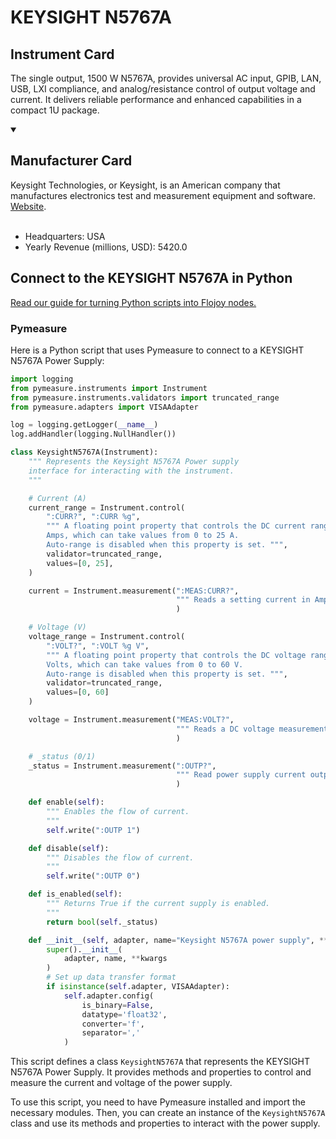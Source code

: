 
# KEYSIGHT N5767A

## Instrument Card

The single output, 1500 W N5767A, provides universal AC input, GPIB, LAN, USB, LXI compliance, and analog/resistance control of output voltage and current. It delivers reliable performance and enhanced capabilities in a compact 1U package.

<details open>
<summary><h2>Manufacturer Card</h2></summary>
Keysight Technologies, or Keysight, is an American company that manufactures electronics test and measurement equipment and software. <a href=https://www.keysight.com/us/en/home.html>Website</a>.
<br><br>
<ul>
  <li>Headquarters: USA</li>
  <li>Yearly Revenue (millions, USD): 5420.0</li>
</ul>
</details>

## Connect to the KEYSIGHT N5767A in Python

[Read our guide for turning Python scripts into Flojoy nodes.](https://docs.flojoy.ai/custom-nodes/creating-custom-node/)


### Pymeasure

Here is a Python script that uses Pymeasure to connect to a KEYSIGHT N5767A Power Supply:

```python
import logging
from pymeasure.instruments import Instrument
from pymeasure.instruments.validators import truncated_range
from pymeasure.adapters import VISAAdapter

log = logging.getLogger(__name__)
log.addHandler(logging.NullHandler())

class KeysightN5767A(Instrument):
    """ Represents the Keysight N5767A Power supply
    interface for interacting with the instrument.
    """

    # Current (A)
    current_range = Instrument.control(
        ":CURR?", ":CURR %g",
        """ A floating point property that controls the DC current range in
        Amps, which can take values from 0 to 25 A.
        Auto-range is disabled when this property is set. """,
        validator=truncated_range,
        values=[0, 25],
    )

    current = Instrument.measurement(":MEAS:CURR?",
                                     """ Reads a setting current in Amps. """
                                     )

    # Voltage (V)
    voltage_range = Instrument.control(
        ":VOLT?", ":VOLT %g V",
        """ A floating point property that controls the DC voltage range in
        Volts, which can take values from 0 to 60 V.
        Auto-range is disabled when this property is set. """,
        validator=truncated_range,
        values=[0, 60]
    )

    voltage = Instrument.measurement("MEAS:VOLT?",
                                     """ Reads a DC voltage measurement in Volts. """
                                     )

    # _status (0/1)
    _status = Instrument.measurement(":OUTP?",
                                     """ Read power supply current output status. """
                                     )

    def enable(self):
        """ Enables the flow of current.
        """
        self.write(":OUTP 1")

    def disable(self):
        """ Disables the flow of current.
        """
        self.write(":OUTP 0")

    def is_enabled(self):
        """ Returns True if the current supply is enabled.
        """
        return bool(self._status)

    def __init__(self, adapter, name="Keysight N5767A power supply", **kwargs):
        super().__init__(
            adapter, name, **kwargs
        )
        # Set up data transfer format
        if isinstance(self.adapter, VISAAdapter):
            self.adapter.config(
                is_binary=False,
                datatype='float32',
                converter='f',
                separator=','
            )
```

This script defines a class `KeysightN5767A` that represents the KEYSIGHT N5767A Power Supply. It provides methods and properties to control and measure the current and voltage of the power supply.

To use this script, you need to have Pymeasure installed and import the necessary modules. Then, you can create an instance of the `KeysightN5767A` class and use its methods and properties to interact with the power supply.

